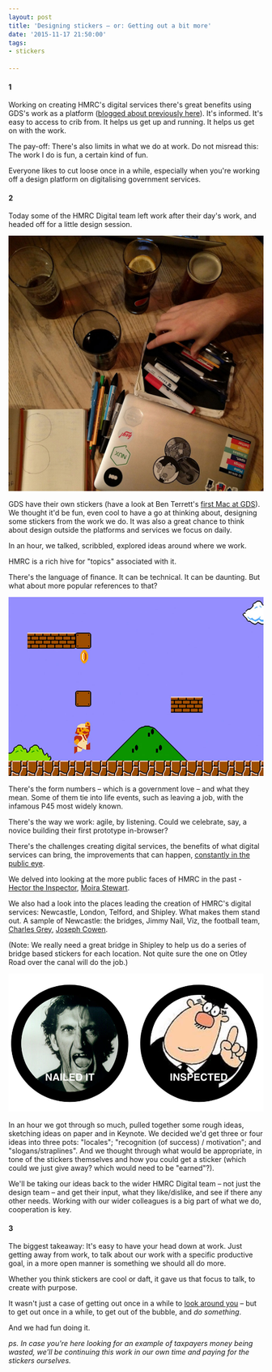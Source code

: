 ```yaml
---
layout: post
title: 'Designing stickers – or: Getting out a bit more'
date: '2015-11-17 21:50:00'
tags:
- stickers

---
```


#### 1
Working on creating HMRC's digital services there's great benefits using GDS's work as a platform ([blogged about previously here](/gds-as-a-platform)). It's informed. It's easy to access to crib from. It helps us get up and running. It helps us get on with the work.

The pay-off: There's also limits in what we do at work. Do not misread this: The work I do is fun, a certain kind of fun.

Everyone likes to cut loose once in a while, especially when you're working off a design platform on digitalising government services.

#### 2
Today some of the HMRC Digital team left work after their day's work, and headed off for a little design session.

![](/assets/stickers-workshop.jpg)

GDS have their own stickers (have a look at Ben Terrett's [first Mac at GDS](https://www.flickr.com/photos/benterrett/11209009683)). We thought it'd be fun, even cool to have a go at thinking about, designing some stickers from the work we do. It was also a great chance to think about design outside the platforms and services we focus on daily.

In an hour, we talked, scribbled, explored ideas around where we work.

HMRC is a rich hive for "topics" associated with it.

There's the language of finance. It can be technical. It can be daunting. But what about more popular references to that?

![Super Mario Bros](/assets/super-mario-bros.jpg)

There's the form numbers – which is a government love – and what they mean. Some of them tie into life events, such as leaving a job, with the infamous P45 most widely known.

There's the way we work: agile, by listening. Could we celebrate, say, a novice building their first prototype in-browser?

There's the challenges creating digital services, the benefits of what digital services can bring, the improvements that can happen, [constantly in the public eye](http://www.theguardian.com/politics/2015/nov/07/hmrc-fails-to-answer-thousands-of-tax-credit-calls).

We delved into looking at the more public faces of HMRC in the past - [Hector the Inspector](https://en.wikipedia.org/wiki/Hector_the_Tax_Inspector), [Moira Stewart](https://www.youtube.com/watch?v=xgQewKiBQlU).

We also had a look into the places leading the creation of HMRC's digital services: Newcastle, London, Telford, and Shipley. What makes them stand out. A sample of Newcastle: the bridges, Jimmy Nail, Viz, the football team, [Charles Grey](https://en.wikipedia.org/wiki/Charles_Grey,_2nd_Earl_Grey), [Joseph Cowen](https://en.wikipedia.org/wiki/Joseph_Cowen).

(Note: We really need a great bridge in Shipley to help us do a series of bridge based stickers for each location. Not quite sure the one on Otley Road over the canal will do the job.)

![](/assets/stickers-draft.jpg)

In an hour we got through so much, pulled together some rough ideas, sketching ideas on paper and in Keynote. We decided we'd get three or four ideas into three pots: "locales"; "recognition (of success) / motivation"; and "slogans/straplines". And we thought through what would be appropriate, in tone of the stickers themselves and how you could get a sticker (which could we just give away? which would need to be "earned"?).

We'll be taking our ideas back to the wider HMRC Digital team – not just the design team – and get their input, what they like/dislike, and see if there any other needs. Working with our wider colleagues is a big part of what we do, cooperation is key.

#### 3
The biggest takeaway: It's easy to have your head down at work. Just getting away from work, to talk about our work with a specific productive goal, in a more open manner is something we should all do more.

Whether you think stickers are cool or daft, it gave us that focus to talk, to create with purpose.

It wasn't just a case of getting out once in a while to [look around you](https://www.youtube.com/watch?v=dzvz1j3h4Xk) – but to get out once in a while, to get out of the bubble, and *do something*.

And we had fun doing it.

*ps. In case you're here looking for an example of taxpayers money being wasted, we'll be continuing this work in our own time and paying for the stickers ourselves.*
